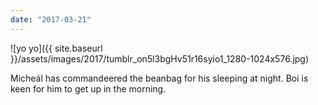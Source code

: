```yaml
---
date: "2017-03-21"
---
```


![yo yo]({{ site.baseurl }}/assets/images/2017/tumblr_on5l3bgHv51r16syio1_1280-1024x576.jpg)

Micheál has commandeered the beanbag for his sleeping at night. Boi is keen for him to get up in the morning.
